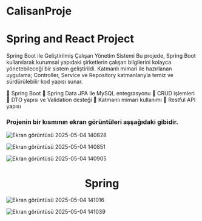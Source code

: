 # CalisanProje
<h1>Spring and React Project</h1>


Spring Boot ile Geliştirilmiş Çalışan Yönetim Sistemi
Bu projede, Spring Boot kullanılarak kurumsal yapıdaki şirketlerin çalışan bilgilerini kolayca yönetebileceği bir sistem geliştirildi.
Katmanlı mimari ile hazırlanan uygulama; Controller, Service ve Repository katmanlarıyla temiz ve sürdürülebilir kod yapısı sunar.

🔹 Spring Boot
🔹 Spring Data JPA ile MySQL entegrasyonu
🔹 CRUD işlemleri
🔹 DTO yapısı ve Validation desteği
🔹 Katmanlı mimari kullanımı
🔹 Restful API yapısı

<h3>Projenin bir kısmının ekran görüntüleri aşşağıdaki gibidir.</h3>

![Ekran görüntüsü 2025-05-04 140828](https://github.com/user-attachments/assets/100d2bda-be6f-44bc-9d26-1834bf6c8843)

![Ekran görüntüsü 2025-05-04 140851](https://github.com/user-attachments/assets/3243a09e-7ffb-40c9-bd92-6fd774e895ce)

![Ekran görüntüsü 2025-05-04 140905](https://github.com/user-attachments/assets/16d3ec3a-2902-41b2-960a-0fd3ca3d7a39)
<br>
<h1 align= "center">Spring</h1>

![Ekran görüntüsü 2025-05-04 141016](https://github.com/user-attachments/assets/59ee12c8-5b1a-401f-a6da-105f1b9c5f28)

![Ekran görüntüsü 2025-05-04 141039](https://github.com/user-attachments/assets/1c10c97e-a4f1-418e-9eef-e6654ebfa053)
